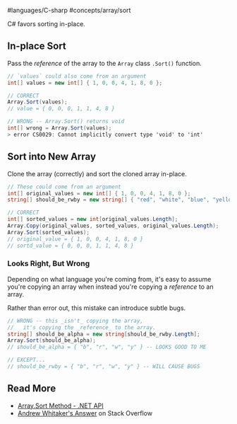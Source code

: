 #languages/C-sharp #concepts/array/sort  

C# favors sorting in-place.
## In-place Sort

Pass the *reference* of the array to the `Array` class `.Sort()` function.

```c#
// `values` could also come from an argument
int[] values = new int[] { 1, 0, 0, 4, 1, 8, 0 };

// CORRECT
Array.Sort(values);
// value = { 0, 0, 0, 1, 1, 4, 8 }

// WRONG -- Array.Sort() returns void
int[] wrong = Array.Sort(values);
> error CS0029: Cannot implicitly convert type 'void' to 'int'
```
## Sort into New Array

Clone the array (correctly) and sort the cloned array in-place.

```c#
// These could come from an argument
int[] original_values = new int[] { 1, 0, 0, 4, 1, 8, 0 };
string[] should_be_rwby = new string[] { "red", "white", "blue", "yellow" };

// CORRECT
int[] sorted_values = new int[original_values.Length];
Array.Copy(original_values, sorted_values, original_values.Length);
Array.Sort(sorted_values);
// original_value = { 1, 0, 0, 4, 1, 8, 0 }
// sortd_value = { 0, 0, 0, 1, 1, 4, 8 }
```
### Looks Right, But Wrong
Depending on what language you're coming from, it's easy to assume you're copying an array when instead you're copying a *reference* to an array.

Rather than error out, this mistake can introduce subtle bugs.

```C#
// WRONG -- this _isn't_ copying the array,
//   it's copying the _reference_ to the array.
string[] should_be_alpha = new string[should_be_rwby.Length];
Array.Sort(should_be_alpha);
// should_be_alpha = { "b", "r", "w", "y" } -- LOOKS GOOD TO ME

// EXCEPT...
// should_be_rwby = { "b", "r", "w", "y" } -- WILL CAUSE BUGS
```
## Read More
- [Array.Sort Method - .NET API](https://learn.microsoft.com/en-us/dotnet/api/system.array.sort?view=net-8.0)
- [Andrew Whitaker's Answer](https://stackoverflow.com/a/27198026) on Stack Overflow